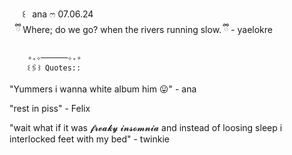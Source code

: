 ⠀⠀꒰⠀ana ෆ 07.06.24
  ⠀   
       ⠀ྀི Where; do we go? when the rivers running slow. ྀི - yaelokre
                               
        ∘₊✧──────✧₊∘
        ꒰🖇꒱ Quotes::

"Yummers i wanna white album him 😛" - ana

"rest in piss" - Felix

"wait what if it was 𝓯𝓻𝓮𝓪𝓴𝔂 𝓲𝓷𝓼𝓸𝓶𝓷𝓲𝓪 and instead of loosing sleep i interlocked feet with my bed" - twinkie
        
